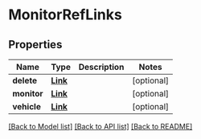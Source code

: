 # MonitorRefLinks

## Properties
Name | Type | Description | Notes
------------ | ------------- | ------------- | -------------
**delete** | [**Link**](Link.md) |  | [optional] 
**monitor** | [**Link**](Link.md) |  | [optional] 
**vehicle** | [**Link**](Link.md) |  | [optional] 

[[Back to Model list]](../../README.md#documentation-for-models) [[Back to API list]](../../README.md#documentation-for-api-endpoints) [[Back to README]](../../README.md)


